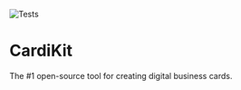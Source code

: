 ![Tests](https://github.com/cardikit/cardikit/actions/workflows/tests.yml/badge.svg)

# CardiKit

The #1 open-source tool for creating digital business cards.
